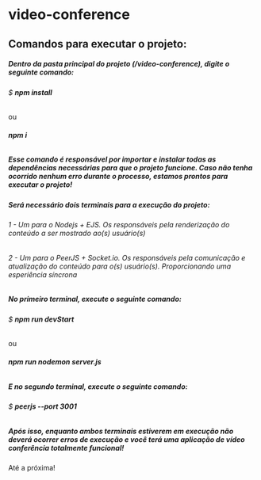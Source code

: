 # video-conference

<h2>Comandos para executar o projeto:</h2>

<h5>Dentro da pasta principal do projeto (/video-conference), digite o seguinte comando:</h5>

<div> <h6>$ <b>npm install</h6> </b> ou <h6> <b>npm i</b> </h6> </div>

<h5>Esse comando é responsável por importar e instalar todas as dependências necessárias para que o projeto funcione. Caso não tenha ocorrido nenhum erro
durante o processo, estamos prontos para executar o projeto!</h5>

<h5>Será necessário dois terminais para a execução do projeto:</h5>
<h6>1 - Um para o Nodejs + EJS. Os responsáveis pela renderização do conteúdo a ser mostrado ao(s) usuário(s)</h6>
<h6>2 - Um para o PeerJS + Socket.io. Os responsáveis pela comunicação e atualização do conteúdo para o(s) usuário(s). Proporcionando uma esperiência síncrona</h6>

<h5>No primeiro terminal, execute o seguinte comando:</h5>

<div> <h6>$ <b>npm run devStart</h6> </b> ou <h6> <b>npm run nodemon server.js</b> </h6> </div>

<h5>E no segundo terminal, execute o seguinte comando:</h5>

<div> <h6>$ <b>peerjs --port 3001</h6> </b> </div>

<h5>Após isso, enquanto ambos terminais estiverem em execução não deverá ocorrer erros de execução e você terá uma aplicação de vídeo conferência totalmente funcional!</h5>


<span>Até a próxima!</span>
